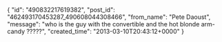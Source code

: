  {
   "id": "490832217619382",
   "post_id": "462493170453287_490608044308466",
   "from_name": "Pete Daoust",
   "message": "who is the guy with the convertible and the hot blonde arm-candy ?????",
   "created_time": "2013-03-10T20:43:12+0000"
 }
